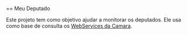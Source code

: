 == Meu Deputado

Este projeto tem como objetivo ajudar a monitorar os deputados. Ele usa como 
base de consulta os [WebServices da Camara](http://www2.camara.leg.br/transparencia/dados-abertos/dados-abertos-legislativo/webservices/sessoesreunioes-2).

